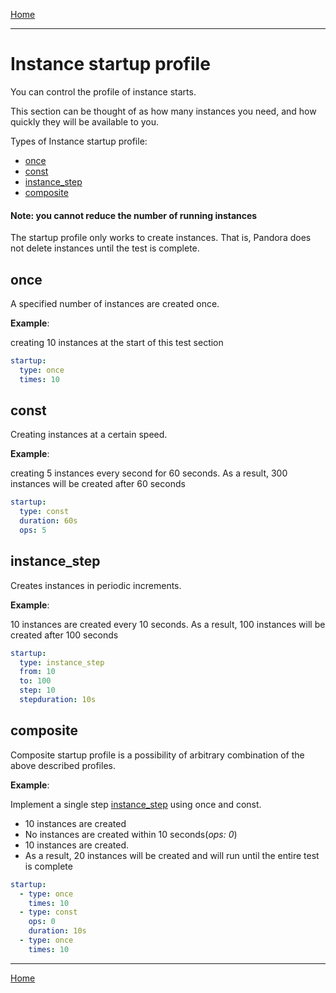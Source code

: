 [Home](index.md)

---

# Instance startup profile

You can control the profile of instance starts.

This section can be thought of as how many instances you need, and how quickly they will be available to you.

Types of Instance startup profile:

- [once](#once)
- [const](#const)
- [instance_step](#instance_step)
- [composite](#composite)

#### Note: you cannot reduce the number of running instances

The startup profile only works to create instances. That is, Pandora does not delete instances until the test is complete.

## once

A specified number of instances are created once.

**Example**:

creating 10 instances at the start of this test section

```yaml
startup:
  type: once
  times: 10
```

## const

Creating instances at a certain speed.

**Example**:

creating 5 instances every second for 60 seconds. As a result, 300 instances will be created after 60 seconds

```yaml
startup:
  type: const
  duration: 60s
  ops: 5
```

## instance_step

Creates instances in periodic increments.

**Example**:

10 instances are created every 10 seconds. As a result, 100 instances will be created after 100 seconds

```yaml
startup:
  type: instance_step
  from: 10
  to: 100
  step: 10
  stepduration: 10s
```

## composite

Composite startup profile is a possibility of arbitrary combination of the above described profiles.

**Example**:

Implement a single step [instance_step](#instance_step) using once and const.
- 10 instances are created
- No instances are created within 10 seconds(_ops: 0_)
- 10 instances are created.
- As a result, 20 instances will be created and will run until the entire test is complete

```yaml
startup:
  - type: once
    times: 10
  - type: const
    ops: 0
    duration: 10s
  - type: once
    times: 10
```



---

[Home](index.md)
